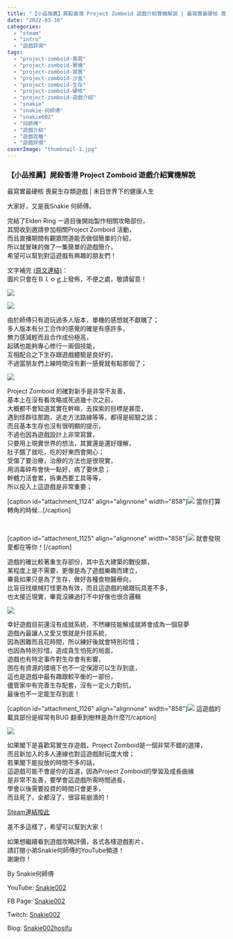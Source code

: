 ```yaml
---
title: "【小品推薦】屍殺香港 Project Zomboid 遊戲介紹實機解說 | 最寫實最硬核 喪屍生存類遊戲 | 末日世界下的健康人生"
date: "2022-03-16"
categories: 
  - "steam"
  - "intro"
  - "遊戲評測"
tags: 
  - "project-zomboid-喪屍"
  - "project-zomboid-實機"
  - "project-zomboid-寫實"
  - "project-zomboid-沙盒"
  - "project-zomboid-生存"
  - "project-zomboid-硬核"
  - "project-zomboid-遊戲介紹"
  - "snakie"
  - "snakie-何師傅"
  - "snakie002"
  - "何師傅"
  - "遊戲介紹"
  - "遊戲攻略"
  - "遊戲評價"
coverImage: "thumbnail-1.jpg"
---
```


### 【小品推薦】屍殺香港 Project Zomboid 遊戲介紹實機解說  
最寫實最硬核 喪屍生存類遊戲 | 末日世界下的健康人生

  
大家好，又是我Snakie 何師傅。  

  
完結了Elden Ring 一週目後開始製作相關攻略部份，  
其間收到邀請參加相關Project Zomboid 活動，  
而且直播期間有觀眾問道能否做個簡單的介紹，  
所以就冒昧的做了一集簡單的遊戲簡介，  
希望可以幫到對這遊戲有興趣的朋友們！  

  
文字補完 [(原文連結)](https://snakie002hosifu.blog/pz-intro/)：  
圖片只會在Ｂｌｏｇ上發佈，不便之處，敬請留意！  

  
![](WordPress/1-1024x648.png)  

  
![](WordPress/2-1024x636.png)  

  
由於師傅只有遊玩過多人版本，單機的感想就不獻醜了；  
多人版本有分工合作的感覺的確是有感許多，  
無力感減輕而且合作成份極高，  
起碼也能夠專心修行一兩個技能，  
互相配合之下生存跟遊戲體驗是良好的，  
不過當朋友們上線時間沒有劃一感覺就有點那個了；  

  
![](WordPress/2022-03-14-23-11-25.mp4_snapshot_14.10.095-1024x576.jpg)  

  
Project Zomboid 的確對新手是非常不友善，  
基本上在沒有看攻略或死過幾十次之前，  
大概都不會知道其實在幹嘛，去探索的目標是甚麼，  
遇到怪群往那跑，逃走方法路線等等，都得是經驗之談；  
而且基本生存也沒有很明顯的提示，  
不過也因為遊戲設計上非常寫實，  
只要用上現實世界的想法，其實還是還好理解，  
肚子餓了就吃，吃的好東西會開心；  
受傷了要治療，治療的方法也是很現實，  
用消毒碎布會快一點好，病了要休息；  
幹體力活會累，拆東西要工具等等，  
所以投入上這遊戲是非常重要；  

  
\[caption id="attachment\_1124" align="alignnone" width="858"\]![](WordPress/2022-03-16-01-49-47.mp4_snapshot_00.58.06.178-1024x576.jpg) 當你打算轉角的時候...\[/caption\]  

  
   

  
\[caption id="attachment\_1125" align="alignnone" width="858"\]![](WordPress/2022-03-16-01-49-47.mp4_snapshot_00.58.07.103-1024x576.jpg) 就會發現愛都在等你！\[/caption\]  

  
遊戲的確比較著重生存部份，其中去大建築的戰役類，  
某程度上是不需要，更像是為了遊戲樂趣而建立，  
畢竟如果只是為了生存，做好各種食物醫療向，  
比盲目找槍械打怪更為有效，而且這遊戲的槍跟玩具差不多，  
也太接近現實，畢竟沒練過打不中好像也很合邏輯  

  
![](WordPress/3-1024x576.jpg)  

  
幸好遊戲目前還沒有成就系統，不然練技能解成就將會成為一個惡夢  
遊戲內最讓人又愛又恨就是升技系統，  
因為困難而且花時間，所以練好後就會特別珍惜；  
也因為特別珍惜，造成貪生怕死的局面，  
遊戲也有特定事件對生存會有影響，  
困在有資源的環境下也不一定保證可以生存到底，  
這也是遊戲中最有趣跟較平衡的一部份，  
儘管家中有完善生存配套，沒有一定火力對抗，  
最後也不一定能生存到底！  

  
\[caption id="attachment\_1126" align="alignnone" width="858"\]![](WordPress/2022-03-16-01-49-47.mp4_snapshot_01.23.56.349-1024x576.jpg) 這遊戲的載具部份是經常有BUG 翻車到樹林是為什麼?\[/caption\]  

  
![](WordPress/2022-03-16-01-49-47.mp4_snapshot_01.24.36.910-1024x576.jpg)  

  
如果閣下是喜歡寫實生存遊戲，Project Zomboid是一個非常不錯的選擇，  
而且新加入的多人連線也對這遊戲耐玩度大增；  
若果閣下能投放的時間不多的話，  
這遊戲可能不會是你的首選，因為Project Zomboid的學習及成長曲線  
是非常不友善，要學會這遊戲所需時間過長，  
學會以後需要投資的時間只會更多，  
而且死了，全都沒了，很容易崩潰的！  

  
[Steam連結按此](https://store.steampowered.com/app/108600/Project_Zomboid/)  

  
差不多這樣了，希望可以幫到大家！  

  
如果想繼續看到遊戲攻略評價，各式各樣遊戲影片，  
請訂閱小弟Snakie何師傅的YouTube頻道！  
謝謝你！  

  
By Snakie何師傅  

  
YouTube: [Snakie002](https://www.youtube.com/channel/UCDOMLG_RBSoqVHK3sIYJeLA)  

  
FB Page: [Snakie002](https://www.facebook.com/Snakie002/)  

  
Twitch: [Snakie002](https://www.twitch.tv/snakie002/)  

  
Blog: [Snakie002hosifu](https://snakie002hosifu.blog/)
